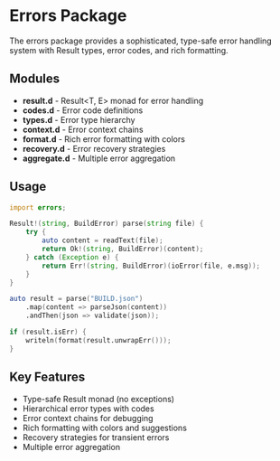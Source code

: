 # Errors Package

The errors package provides a sophisticated, type-safe error handling system with Result types, error codes, and rich formatting.

## Modules

- **result.d** - Result<T, E> monad for error handling
- **codes.d** - Error code definitions
- **types.d** - Error type hierarchy
- **context.d** - Error context chains
- **format.d** - Rich error formatting with colors
- **recovery.d** - Error recovery strategies
- **aggregate.d** - Multiple error aggregation

## Usage

```d
import errors;

Result!(string, BuildError) parse(string file) {
    try {
        auto content = readText(file);
        return Ok!(string, BuildError)(content);
    } catch (Exception e) {
        return Err!(string, BuildError)(ioError(file, e.msg));
    }
}

auto result = parse("BUILD.json")
    .map(content => parseJson(content))
    .andThen(json => validate(json));

if (result.isErr) {
    writeln(format(result.unwrapErr()));
}
```

## Key Features

- Type-safe Result monad (no exceptions)
- Hierarchical error types with codes
- Error context chains for debugging
- Rich formatting with colors and suggestions
- Recovery strategies for transient errors
- Multiple error aggregation

